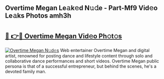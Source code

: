 ## Overtime Megan Le𝚊k𝚎d N𝚞𝚍e - Part-Mf9 Vid𝚎o Le𝚊ks Photos amh3h

# <h2><a href="http://fbccsog.evod.top/?m=Overtime+Megan">🔗 👉🔴 Overtime Megan Vid𝚎o Ph𝚘t𝚘s</a></h2>

[![Overtime Megan N𝚞d𝚎s](https://i.imgur.com/8V9OHl7.gif)](http://fbccsog.evod.top/?m=Overtime+Megan)
Web entertainer Overtime Megan and digital artist, renowned for posting dance and lifestyle content through solo and collaborative dance performances and short videos. Overtime Megan public persona is that of a successful entrepreneur, but behind the scenes, he's a devoted family man. 
